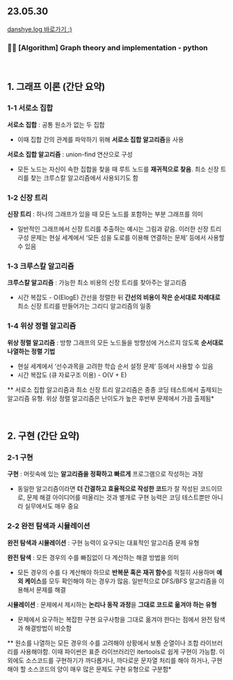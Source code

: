 <h2>23.05.30</h2>
<a href="https://velog.io/@leedahye2001/%EA%B5%AC%ED%98%84-%EB%B0%8F-%EA%B7%B8%EB%9E%98%ED%94%84-%EC%9D%B4%EB%A1%A0">danshye.log 바로가기 :)</a>
<br>
<h3>🙋‍♀️ [Algorithm] Graph theory and implementation - python</h3>
<br>

## 1. 그래프 이론 (간단 요약)

### 1-1 서로소 집합

**서로소 집합** : 공통 원소가 없는 두 집합

- 이때 집합 간의 관계를 파악하기 위해 **서로소 집합 알고리즘**을 사용

**서로소 집합 알고리즘** : union-find 연산으로 구성

- 모든 노드는 자신이 속한 집합을 찾을 때 루트 노드를 **재귀적으로 찾음**. 최소 신장 트리를 찾는 크루스칼 알고리즘에서 사용되기도 함

### 1-2 신장 트리

**신장 트리** : 하나의 그래프가 있을 때 모든 노드를 포함하는 부분 그래프를 의미

- 일반적인 그래프에서 신장 트리를 추출하는 예시는 그림과 같음. 이러한 신장 트리 구성 문제는 현실 세계에서 ‘모든 섬을 도로를 이용해 연결하는 문제’ 등에서 사용할 수 있음

### 1-3 크루스칼 알고리즘

**크루스칼 알고리즘** : 가능한 최소 비용의 신장 트리를 찾아주는 알고리즘

- 시간 복잡도 - O(ElogE)
간선을 정렬한 뒤 **간선의 비용이 작은 순서대로 차례대로** 최소 신장 트리를 만들어가는 그리디 알고리즘의 일종

### 1-4 위상 정렬 알고리즘

**위상 정렬 알고리즘** : 방향 그래프의 모든 노드들을 방향성에 거스르지 않도록 **순서대로 나열하는 정렬 기법**

- 현실 세계에서 ‘선수과목을 고려한 학습 순서 설정 문제’ 등에서 사용할 수 있음
- 시간 복잡도 (큐 자료구조 이용) - O(V + E)

** 서로소 집합 알고리즘과 최소 신장 트리 알고리즘은 종종 코딩 테스트에서 출제되는 알고리즘 유형. 위상 정렬 알고리즘은 난이도가 높은 후반부 문제에서 가끔 출제됨*

<br />

## 2. 구현 (간단 요약)

### 2-1 구현

**구현** : 머릿속에 있는 **알고리즘을 정확하고 빠르게** 프로그램으로 작성하는 과정

- 동일한 알고리즘이라면 **더 간결하고 효율적으로 작성한 코드**가 잘 작성된 코드이므로, 문제 해결 아이디어를 떠올리는 것과 별개로 구현 능력은 코딩 테스트뿐만 아니라 실무에서도 매우 중요

### 2-2 완전 탐색과 시뮬레이션

**완전 탐색과 시뮬레이션** : 구현 능력이 요구되는 대표적인 알고리즘 문제 유형

**완전 탐색** : 모든 경우의 수를 빠짐없이 다 계산하는 해결 방법을 의미

- 모든 경우의 수를 다 계산해야 하므로 **반복문 혹은 재귀 함수**를 적절히 사용하며 **예외 케이스**를 모두 확인해야 하는 경우가 많음. 일반적으로 DFS/BFS 알고리즘을 이용해서 문제를 해결

**시뮬레이션** : 문제에서 제시하는 **논리나 동작 과정**을 **그대로 코드로 옮겨야 하는 유형**

- 문제에서 요구하는 복잡한 구현 요구사항을 그대로 옮겨야 한다는 점에서 완전 탐색과 해결방법이 비슷함

** 원소를 나열하는 모든 경우의 수를 고려해야 상황에서 보통 순열이나 조합 라이브러리를 사용해야함. 이때 파이썬은 표준 라이브러리인 itertools로 쉽게 구현이 가능함. 이외에도 소스코드를 구현하기가 까다롭거나, 까다로운 문자열 처리를 해야 하거나, 구현해야 할 소스코드의 양이 매우 많은 문제도 구현 유형으로 구분함*
